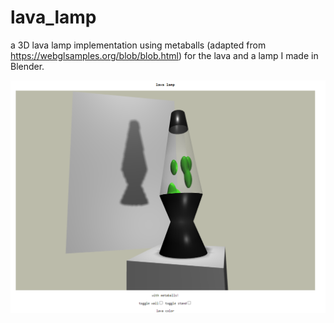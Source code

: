 # lava_lamp 
    
a 3D lava lamp implementation using metaballs (adapted from https://webglsamples.org/blob/blob.html) for the lava and a lamp I made in Blender.    
    
![lava lamp screenshot](screenshot.png)    